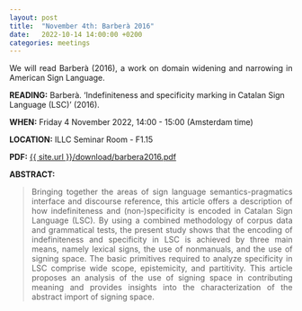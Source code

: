 ```yaml
---
layout: post
title:  "November 4th: Barberà 2016" 
date:   2022-10-14 14:00:00 +0200
categories: meetings
---
```


<p style="text-align: justify;">
We will read Barberà (2016), a work on domain widening and narrowing in American Sign Language. </p>

<b> READING:</b> Barberà. ‘Indefiniteness and specificity marking in Catalan Sign Language (LSC)’ (2016). 

<b> WHEN:</b>  Friday 4 November 2022, 14:00 - 15:00 (Amsterdam time)

<b> LOCATION:</b> ILLC Seminar Room - F1.15

<b> PDF:</b>  <a href="{{ site.url }}/download/barbera2016.pdf"  target="_blank" rel="noopener noreferrer">{{ site.url }}/download/barbera2016.pdf</a>



<b> ABSTRACT: </b>

<blockquote>
<p style="text-align: justify;">
Bringing together the areas of sign language semantics-pragmatics interface and discourse reference, this article offers a description of how indefiniteness and (non‑)specificity is encoded in Catalan Sign Language (LSC). By using a combined methodology of corpus data and grammatical tests, the present study shows that the encoding of indefiniteness and specificity in LSC is achieved by three main means, namely lexical signs, the use of nonmanuals, and the use of signing space. The basic primitives required to analyze specificity in LSC comprise wide scope, epistemicity, and partitivity. This article proposes an analysis of the use of signing space in contributing meaning and provides insights into the characterization of the abstract import of signing space.</p>

</blockquote>


